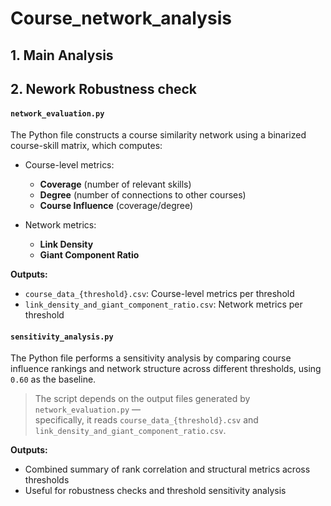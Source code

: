 # Course_network_analysis

## 1. Main Analysis
## 2. Nework Robustness check

#### `network_evaluation.py`
The Python file constructs a course similarity network using a binarized course-skill matrix, which computes:

- Course-level metrics:
  - **Coverage** (number of relevant skills)
  - **Degree** (number of connections to other courses)
  - **Course Influence** (coverage/degree)

- Network metrics:
  - **Link Density**
  - **Giant Component Ratio**

**Outputs:**
- `course_data_{threshold}.csv`: Course-level metrics per threshold  
- `link_density_and_giant_component_ratio.csv`: Network metrics per threshold

#### `sensitivity_analysis.py`
The Python file performs a sensitivity analysis by comparing course influence rankings and network structure across different thresholds, using `0.60` as the baseline.

> The script depends on the output files generated by `network_evaluation.py` —  
specifically, it reads `course_data_{threshold}.csv` and `link_density_and_giant_component_ratio.csv`.

**Outputs:**
- Combined summary of rank correlation and structural metrics across thresholds  
- Useful for robustness checks and threshold sensitivity analysis





